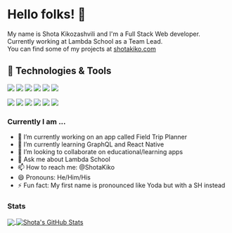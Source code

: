 # Hello folks! 👋

My name is Shota Kikozashvili and I'm a Full Stack Web developer. Currently working at Lambda School as a Team Lead. 
<br>You can find some of my projects at [shotakiko.com](https://shotakiko.com/)

## 🔧 Technologies & Tools
![](https://img.shields.io/badge/Code-JavaScript-informational?style=flat&logo=javascript&logoColor=white&color=F7DF1E)
![](https://img.shields.io/badge/Code-React-informational?style=flat&logo=react&logoColor=white&color=0088CC)
![](https://img.shields.io/badge/Code-Redux-informational?style=flat&logo=redux&logoColor=white&color=764ABC)
![](https://img.shields.io/badge/Code-Node.js-informational?style=flat&logo=node.js&logoColor=white&color=339933)
![](https://img.shields.io/badge/Code-Python-informational?style=flat&logo=python&logoColor=white&color=3776AB)
![](https://img.shields.io/badge/Code-Django-informational?style=flat&logo=django&logoColor=white&color=092E20)

![](https://img.shields.io/badge/Tools-PostgreSQL-informational?style=flat&logo=postgresql&logoColor=white&color=336791)
![](https://img.shields.io/badge/Styling-Sass-informational?style=flat&logo=sass&logoColor=white&color=CC6699)
![](https://img.shields.io/badge/Styling-Bootstrap-informational?style=flat&logo=bootstrap&logoColor=white&color=563D7C)
![](https://img.shields.io/badge/Styling-MaterialUI-informational?style=flat&logo=material-ui&logoColor=white&color=0081CB)
![](https://img.shields.io/badge/Deployment-Heroku-informational?style=flat&logo=heroku&logoColor=white&color=430098)
![](https://img.shields.io/badge/Deployment-Netlify-informational?style=flat&logo=netlify&logoColor=white&color=00C7B7)

### Currently I am ...
- 🔭 I’m currently working on an app called Field Trip Planner 
- 🌱 I’m currently learning GraphQL and React Native
- 👯 I’m looking to collaborate on educational/learning apps
- 💬 Ask me about Lambda School
- 📫 How to reach me: @ShotaKiko
- 😄 Pronouns: He/Him/His
- ⚡ Fun fact: My first name is pronounced like Yoda but with a SH instead

### Stats

<a href="https://github.com/ShotaKiko/ShotaKiko">
  <img align="center" src="https://github-readme-stats.vercel.app/api/top-langs/?username=ShotaKiko&hide=html,&html&title_color=ffffff&text_color=c9cacc&icon_color=2bbc8a&bg_color=1d1f21" />
</a>

<a href="https://github.com/ShotaKiko/ShotaKiko">
  <img align="center" src="https://github-readme-stats.vercel.app/api?username=ShotaKiko&show_icons=true&line_height=27&count_private=true&title_color=ffffff&text_color=c9cacc&icon_color=2bbc8a&bg_color=1d1f21" alt="Shota's GitHub Stats" />
</a>


